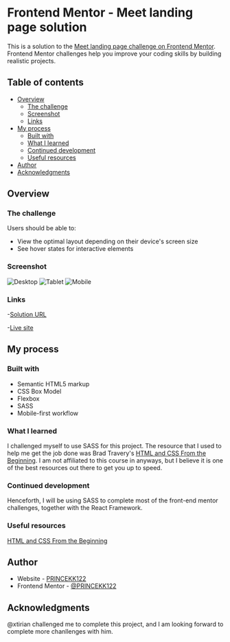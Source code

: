 # Frontend Mentor - Meet landing page solution

This is a solution to the [Meet landing page challenge on Frontend Mentor](https://www.frontendmentor.io/challenges/meet-landing-page-rbTDS6OUR). Frontend Mentor challenges help you improve your coding skills by building realistic projects. 

## Table of contents

- [Overview](#overview)
  - [The challenge](#the-challenge)
  - [Screenshot](#screenshot)
  - [Links](#links)
- [My process](#my-process)
  - [Built with](#built-with)
  - [What I learned](#what-i-learned)
  - [Continued development](#continued-development)
  - [Useful resources](#useful-resources)
- [Author](#author)
- [Acknowledgments](#acknowledgments)

## Overview

### The challenge

Users should be able to:

- View the optimal layout depending on their device's screen size
- See hover states for interactive elements

### Screenshot
![Desktop](screenshots/desktop.png)
![Tablet](screenshots/tablet.png)
![Mobile](screenshots/mobile.png)

### Links
-[Solution URL](https://github.com/PRINCEKK122)

-[Live site](https://meet-fem.netlify.app/)

## My process

### Built with

- Semantic HTML5 markup
- CSS Box Model
- Flexbox
- SASS
- Mobile-first workflow

### What I learned
I challenged myself to use SASS for this project. The resource that I used to help me get the job done was Brad Travery's [HTML and CSS From the Beginning](https://www.udemy.com/course/modern-html-css-from-the-beginning/). I am not affiliated to this course in anyways, but I believe it is one of the best resources out there to get you up to speed.

### Continued development
Henceforth, I will be using SASS to complete most of the front-end mentor challenges, together with the React Framework.

### Useful resources
[HTML and CSS From the Beginning](https://www.udemy.com/course/modern-html-css-from-the-beginning/)

## Author

- Website - [PRINCEKK122](https://github.com/PRINCEKK122)
- Frontend Mentor - [@PRINCEKK122](https://www.frontendmentor.io/profile/yourusername)

## Acknowledgments
@xtirian challenged me to complete this project, and I am looking forward to complete more chanllenges with him.
